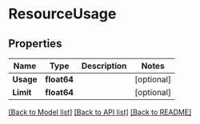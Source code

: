 # ResourceUsage

## Properties

Name | Type | Description | Notes
------------ | ------------- | ------------- | -------------
**Usage** | **float64** |  | [optional] 
**Limit** | **float64** |  | [optional] 

[[Back to Model list]](../README.md#documentation-for-models) [[Back to API list]](../README.md#documentation-for-api-endpoints) [[Back to README]](../README.md)


